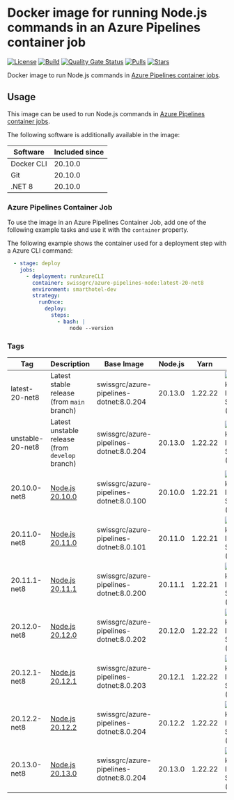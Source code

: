 # Docker image for running Node.js commands in an Azure Pipelines container job

<!-- markdownlint-disable MD013 -->
[![License](https://img.shields.io/badge/license-MIT-blue.svg?style=flat-square)](https://github.com/swissgrc/docker-azure-pipelines-node20-net8/blob/main/LICENSE) [![Build](https://img.shields.io/github/actions/workflow/status/swissgrc/docker-azure-pipelines-node20-net8/publish.yml?branch=develop&style=flat-square)](https://github.com/swissgrc/docker-azure-pipelines-node20-net8/actions/workflows/publish.yml) [![Quality Gate Status](https://sonarcloud.io/api/project_badges/measure?project=swissgrc_docker-azure-pipelines-node20-net8&metric=alert_status)](https://sonarcloud.io/summary/new_code?id=swissgrc_docker-azure-pipelines-node20-net8) [![Pulls](https://img.shields.io/docker/pulls/swissgrc/azure-pipelines-node.svg?style=flat-square)](https://hub.docker.com/r/swissgrc/azure-pipelines-node) [![Stars](https://img.shields.io/docker/stars/swissgrc/azure-pipelines-node.svg?style=flat-square)](https://hub.docker.com/r/swissgrc/azure-pipelines-node)
<!-- markdownlint-restore -->

Docker image to run Node.js commands in [Azure Pipelines container jobs].

## Usage

This image can be used to run Node.js commands in [Azure Pipelines container jobs].

The following software is additionally available in the image:

| Software   | Included since |
|------------|----------------|
| Docker CLI | 20.10.0        |
| Git        | 20.10.0        |
| .NET 8     | 20.10.0        |

### Azure Pipelines Container Job

To use the image in an Azure Pipelines Container Job, add one of the following example tasks and use it with the `container` property.

The following example shows the container used for a deployment step with a Azure CLI command:

```yaml
  - stage: deploy
    jobs:
      - deployment: runAzureCLI
        container: swissgrc/azure-pipelines-node:latest-20-net8
        environment: smarthotel-dev
        strategy:
          runOnce:
            deploy:
              steps:
                - bash: |
                    node --version
```

### Tags

| Tag              | Description                                                                                         | Base Image                                | Node.js | Yarn    | Size                                                                                                                                  |
|------------------|-----------------------------------------------------------------------------------------------------|-------------------------------------------|---------|---------|---------------------------------------------------------------------------------------------------------------------------------------|
| latest-20-net8   | Latest stable release (from `main` branch)                                                          | swissgrc/azure-pipelines-dotnet:8.0.204   | 20.13.0 | 1.22.22 | ![Docker Image Size (tag)](https://img.shields.io/docker/image-size/swissgrc/azure-pipelines-node/latest-20-net8?style=flat-square)   |
| unstable-20-net8 | Latest unstable release (from `develop` branch)                                                     | swissgrc/azure-pipelines-dotnet:8.0.204   | 20.13.0 | 1.22.22 | ![Docker Image Size (tag)](https://img.shields.io/docker/image-size/swissgrc/azure-pipelines-node/unstable-20-net8?style=flat-square) |
| 20.10.0-net8     | [Node.js 20.10.0](https://github.com/nodejs/node/blob/main/doc/changelogs/CHANGELOG_V20.md#20.10.0) | swissgrc/azure-pipelines-dotnet:8.0.100   | 20.10.0 | 1.22.21 | ![Docker Image Size (tag)](https://img.shields.io/docker/image-size/swissgrc/azure-pipelines-node/20.10.0-net8?style=flat-square)     |
| 20.11.0-net8     | [Node.js 20.11.0](https://github.com/nodejs/node/blob/main/doc/changelogs/CHANGELOG_V20.md#20.11.0) | swissgrc/azure-pipelines-dotnet:8.0.101   | 20.11.0 | 1.22.21 | ![Docker Image Size (tag)](https://img.shields.io/docker/image-size/swissgrc/azure-pipelines-node/20.11.0-net8?style=flat-square)     |
| 20.11.1-net8     | [Node.js 20.11.1](https://github.com/nodejs/node/blob/main/doc/changelogs/CHANGELOG_V20.md#20.11.1) | swissgrc/azure-pipelines-dotnet:8.0.200   | 20.11.1 | 1.22.21 | ![Docker Image Size (tag)](https://img.shields.io/docker/image-size/swissgrc/azure-pipelines-node/20.11.1-net8?style=flat-square)     |
| 20.12.0-net8     | [Node.js 20.12.0](https://github.com/nodejs/node/blob/main/doc/changelogs/CHANGELOG_V20.md#20.12.0) | swissgrc/azure-pipelines-dotnet:8.0.202   | 20.12.0 | 1.22.22 | ![Docker Image Size (tag)](https://img.shields.io/docker/image-size/swissgrc/azure-pipelines-node/20.12.0-net8?style=flat-square)     |
| 20.12.1-net8     | [Node.js 20.12.1](https://github.com/nodejs/node/blob/main/doc/changelogs/CHANGELOG_V20.md#20.12.1) | swissgrc/azure-pipelines-dotnet:8.0.203   | 20.12.1 | 1.22.22 | ![Docker Image Size (tag)](https://img.shields.io/docker/image-size/swissgrc/azure-pipelines-node/20.12.1-net8?style=flat-square)     |
| 20.12.2-net8     | [Node.js 20.12.2](https://github.com/nodejs/node/blob/main/doc/changelogs/CHANGELOG_V20.md#20.12.2) | swissgrc/azure-pipelines-dotnet:8.0.204   | 20.12.2 | 1.22.22 | ![Docker Image Size (tag)](https://img.shields.io/docker/image-size/swissgrc/azure-pipelines-node/20.12.2-net8?style=flat-square)     |
| 20.13.0-net8     | [Node.js 20.13.0](https://github.com/nodejs/node/blob/main/doc/changelogs/CHANGELOG_V20.md#20.13.0) | swissgrc/azure-pipelines-dotnet:8.0.204   | 20.13.0 | 1.22.22 | ![Docker Image Size (tag)](https://img.shields.io/docker/image-size/swissgrc/azure-pipelines-node/20.13.0-net8?style=flat-square)     |

[Azure Pipelines container jobs]: https://docs.microsoft.com/en-us/azure/devops/pipelines/process/container-phases
